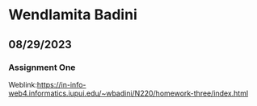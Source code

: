 # Wendlamita Badini

## 08/29/2023

### Assignment One

Weblink:https://in-info-web4.informatics.iupui.edu/~wbadini/N220/homework-three/index.html



